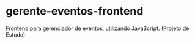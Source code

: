 # gerente-eventos-frontend

Frontend para gerenciador de eventos, utilizando JavaScript. (Projeto de Estudo)
